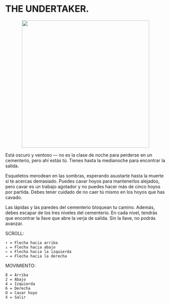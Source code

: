 # THE UNDERTAKER.


<p align="center">
<img src="https://github.com/user-attachments/assets/5a80ad0b-c104-4a5a-9f6f-d01064bb004c" width="400">
</p>
<p align="center">




Está oscuro y ventoso — no es la clase de noche para perderse en un cementerio, pero ahí estás tú.
Tienes hasta la medianoche para encontrar la salida.

Esqueletos merodean en las sombras, esperando asustarte hasta la muerte si te acercas demasiado.
Puedes cavar hoyos para mantenerlos alejados, pero cavar es un trabajo agotador y no puedes hacer más de cinco hoyos por partida.
Debes tener cuidado de no caer tú mismo en los hoyos que has cavado.

Las lápidas y las paredes del cementerio bloquean tu camino.
Además, debes escapar de los tres niveles del cementerio. En cada nivel, tendrás que encontrar la llave que abre la verja de salida.
Sin la llave, no podrás avanzar.

SCROLL:

	↑ = Flecha hacia arriba
	↓ = Flecha hacia abajo
	← = Flecha hacia la izquierda
	→ = Flecha hacia la derecha

MOVIMIENTO:

	8 = Arriba
	2 = Abajo
	4 = Izquierda
	6 = Derecha
	O = Cavar hoyo
	X = Salir

